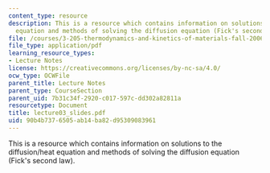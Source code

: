 ```yaml
---
content_type: resource
description: This is a resource which contains information on solutions to the diffusion/heat
  equation and methods of solving the diffusion equation (Fick's second law).
file: /courses/3-205-thermodynamics-and-kinetics-of-materials-fall-2006/90b4b7376505ab14ba82d95309083961_lecture03_slides.pdf
file_type: application/pdf
learning_resource_types:
- Lecture Notes
license: https://creativecommons.org/licenses/by-nc-sa/4.0/
ocw_type: OCWFile
parent_title: Lecture Notes
parent_type: CourseSection
parent_uid: 7b31c34f-2920-c017-597c-dd302a82811a
resourcetype: Document
title: lecture03_slides.pdf
uid: 90b4b737-6505-ab14-ba82-d95309083961
---
```

This is a resource which contains information on solutions to the diffusion/heat equation and methods of solving the diffusion equation (Fick's second law).
